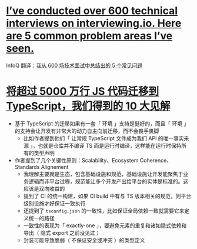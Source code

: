 # [I’ve conducted over 600 technical interviews on interviewing.io. Here are 5 common problem areas I’ve seen.](https://blog.interviewing.io/ive-conducted-over-600-technical-interviews-on-interviewing-io-here-are-5-common-problem-areas-ive-seen)

InfoQ 翻译：[我从 600 场技术面试中总结出的 5 个常见问题](https://mp.weixin.qq.com/s/rLFxzIUzgBCgvFF9p-MqoQ)

# [将超过 5000 万行 JS 代码迁移到 TypeScript，我们得到的 10 大见解](https://mp.weixin.qq.com/s/iC-wI4mK48b0hq0HvGrZ8g)

- 基于 TypeScript 的迁移如果有一套「 环境 」支持是挺好的，而且「 环境 」的支持会让开发有非常大的动力自主向前迁移，而不会畏手畏脚
    - 比如作者提到他们「 让常规 TypeScript 文件成为我们 API 的唯一事实来源 」，也就是仓库并不编译 TS 而是运行时编译，这样能在运行时保持所有的类型声明
- 作者提到了几个关键性原则：Scalability、Ecosystem Coherence、Standards Alignement
    - 我理解主要就是生态，包含基础设施和规范，基础设施让开发能聚焦于业务逻辑而非平台过程，规范能让多个开发产出给平台的实体是标准的。这应该是双向收益的
    - 提到了 CI 的统一构建，如果 CI build 中有与 TS 版本相关的规范，则平台级别设施才好保证一致执行
    - 还提到了 `tsconfig.json` 的一致性，比如保证全局依赖一致就需要它来定义统一的路径
    - 一致性的表现为「 exactly-one 」，要避免元素的重复和诸如隐式依赖和导出（ 隐式 export 之前没见过 ）
    - 封装可能导致脆弱（ 不保证安全或冲突 ）的类型定义
